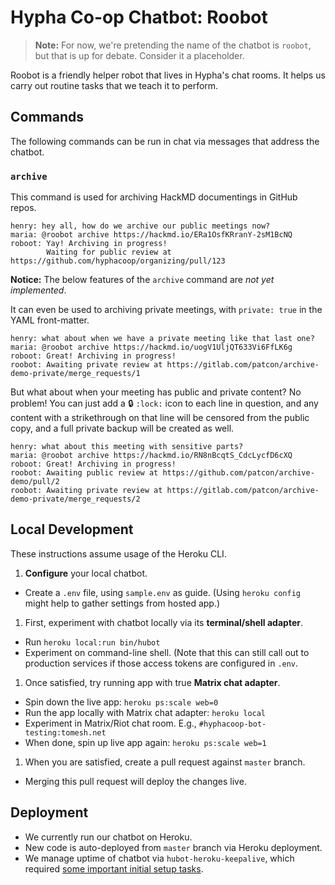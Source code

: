 # Hypha Co-op Chatbot: Roobot

> **Note:** For now, we're pretending the name of the chatbot is
> `roobot`, but that is up for debate. Consider it a placeholder.

Roobot is a friendly helper robot that lives in Hypha's chat rooms. It
helps us carry out routine tasks that we teach it to perform.

## Commands

The following commands can be run in chat via messages that address the
chatbot.

### `archive`

This command is used for archiving HackMD documentings in GitHub repos.

```
henry: hey all, how do we archive our public meetings now?
maria: @roobot archive https://hackmd.io/ERa1OsfKRranY-2sM1BcNQ
roboot: Yay! Archiving in progress!
        Waiting for public review at https://github.com/hyphacoop/organizing/pull/123
```

**Notice:** The below features of the `archive` command are
_not yet implemented_.

It can even be used to archiving private meetings, with `private:
true` in the YAML front-matter.

```
henry: what about when we have a private meeting like that last one?
maria: @roobot archive https://hackmd.io/uogV1UljQT633Vi6FfLK6g
roboot: Great! Archiving in progress!
roobot: Awaiting private review at https://gitlab.com/patcon/archive-demo-private/merge_requests/1
```

But what about when your meeting has public and private content? No
problem! You can just add a :lock: `:lock:` icon to each line in
question, and any content with a strikethrough on that line will be
censored from the public copy, and a full private backup will be created as
well.

```
henry: what about this meeting with sensitive parts?
maria: @roobot archive https://hackmd.io/RN8nBcqtS_CdcLycfD6cXQ
roboot: Great! Archiving in progress!
roobot: Awaiting public review at https://github.com/patcon/archive-demo/pull/2
roobot: Awaiting private review at https://gitlab.com/patcon/archive-demo-private/merge_requests/2
```

## Local Development

These instructions assume usage of the Heroku CLI.

1. **Configure** your local chatbot.
  - Create a `.env` file, using `sample.env` as guide. (Using `heroku
    config` might help to gather settings from hosted app.)
1. First, experiment with chatbot locally via its **terminal/shell adapter**.
  - Run `heroku local:run bin/hubot`
  - Experiment on command-line shell. (Note that this can still call out
    to production services if those access tokens are configured in `.env`.
1. Once satisfied, try running app with true **Matrix chat adapter**.
  - Spin down the live app: `heroku ps:scale web=0`
  - Run the app locally with Matrix chat adapter: `heroku local`
  - Experiment in Matrix/Riot chat room. E.g., `#hyphacoop-bot-testing:tomesh.net`
  - When done, spin up live app again: `heroku ps:scale web=1`
1. When you are satisfied, create a pull request against `master`
   branch.
  - Merging this pull request will deploy the changes live.

## Deployment

- We currently run our chatbot on Heroku.
- New code is auto-deployed from `master` branch via Heroku deployment.
- We manage uptime of chatbot via `hubot-heroku-keepalive`, which
  required [some important initial setup
tasks](https://github.com/hubot-scripts/hubot-heroku-keepalive#waking-hubot-up).
